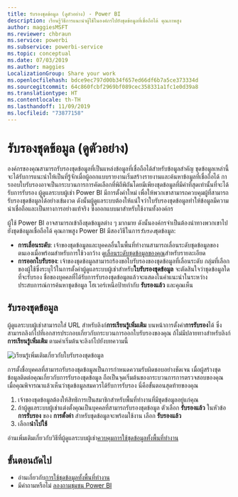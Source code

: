 ```yaml
---
title: รับรองชุดข้อมูล (ดูตัวอย่าง) - Power BI
description: เรียนรู้วิธีการแนะนำผู้ใช้ในองค์กรไปยังชุดข้อมูลที่เชื่อถือได้ คุณภาพสูง
author: maggiesMSFT
ms.reviewer: chbraun
ms.service: powerbi
ms.subservice: powerbi-service
ms.topic: conceptual
ms.date: 07/03/2019
ms.author: maggies
LocalizationGroup: Share your work
ms.openlocfilehash: bdce9ec797d00b34f657ed66df6b7a5ce373334d
ms.sourcegitcommit: 64c860fcbf2969bf089cec358331a1fc1e0d39a8
ms.translationtype: HT
ms.contentlocale: th-TH
ms.lasthandoff: 11/09/2019
ms.locfileid: "73877158"
---
```

# <a name="certify-datasets-preview"></a>รับรองชุดข้อมูล (ดูตัวอย่าง)

องค์กรของคุณสามารถรับรองชุดข้อมูลที่เป็นแหล่งข้อมูลที่เชื่อถือได้สำหรับข้อมูลสำคัญ ชุดข้อมูลเหล่านี้จะได้รับการแนะนำให้เป็นที่รู้จักเมื่อผู้ออกแบบรายงานเริ่มสร้างรายงานและค้นหาข้อมูลที่เชื่อถือได้ การออบใบรับรองอาจเป็นกระบวนการการคัดเลือกที่พิถีพิถันโดยมีเพียงชุดข้อมูลที่มีค่าที่สุดเท่านั้นที่จะได้รับการรับรอง ผู้ดูแลระบบผู้เช่า Power BI มีการตั้งค่าใหม่ เพื่อให้พวกเขาสามารถควบคุมผู้ที่สามารถรับรองชุดข้อมูลได้อย่างเข้มงวด ดังนั้นผู้ดูแลระบบต้องให้แน่ใจว่าใบรับรองชุดข้อมูลทำให้ข้อมูลมีความน่าเชื่อถือและเป็นทางการอย่างแท้จริง ซึ่งออกแบบมาสำหรับใช้งานทั้งองค์กร

ผู้ใช้ Power BI อาจสามารถเข้าถึงชุดข้อมูลต่าง ๆ มากมาย ดังนั้นองค์กรจำเป็นต้องนำทางพวกเขาไปยังชุดข้อมูลเชื่อถือได้ คุณภาพสูง Power BI มีสองวิธีในการ*รับรอง*ชุดข้อมูล:

- **การเลื่อนระดับ**: เจ้าของชุดข้อมูลและบุคคลอื่นในพื้นที่ทำงานสามารถเลื่อนระดับชุดข้อมูลของตนเองเมื่อพร้อมสำหรับการใช้วงกว้าง ดู[เลื่อนระดับชุดข้อมูลของคุณ](service-datasets-promote.md)สำหรับรายละเอียด 
- **การออกใบรับรอง**: เจ้าของชุดข้อมูลสามารถร้องขอใบรับรองของชุดข้อมูลที่เลื่อนระดับ กลุ่มที่เลือกของผู้ใช้ซึ่งระบุไว้ในการตั้งค่าผู้ดูแลระบบผู้เช่าสำหรับ**ใบรับรองชุดข้อมูล** จะตัดสินใจว่าชุดข้อมูลใดที่จะรับรอง ชื่อของบุคคลที่ได้รับการรับรองชุดข้อมูลแล้วจะแสดงในคำแนะนำในระหว่างประสบการณ์การค้นหาชุดข้อมูล โฮเวอร์เหนือป้ายกำกับ **รับรองแล้ว** และคุณเห็น

## <a name="certify-a-dataset"></a>รับรองชุดข้อมูล

ผู้ดูแลระบบผู้เช่าสามารถใส่ URL สำหรับลิงก์**การเรียนรู้เพิ่มเติม** บนหน้าการตั้งค่า**การรับรอง**ได้  ซึ่งสามารถลิงก์ไปที่เอกสารประกอบเกี่ยวกับกระบวนการออกใบรับรองของคุณ ถ้ไม่มีปลายทางสำหรับลิงก์**การเรียนรู้เพิ่มเติม** ตามค่าเริ่มต้นจะลิงก์ไปยังบทความนี้

![เรียนรู้เพิ่มเติมเกี่ยวกับใบรับรองชุดข้อมูล](media/service-datasets-certify-promote/power-bi-dataset-learn-more-certification.png)

การตั้งชื่อบุคคลที่สามารถรับรองชุดข้อมูลเป็นการกำหนดความรับผิดชอบอย่างชัดเจน เมื่อผู้สร้างชุดข้อมูลติดต่อคุณเกี่ยวกับการรับรองชุดข้อมูล ถือเป็นจุดเริ่มต้นของกระบวนการการตรวจสอบของคุณ เมื่อคุณพิจารณาแล้วเห็นว่าชุดข้อมูลสมควรได้รับการรับรอง นี่คือขั้นตอนสุดท้ายของคุณ

1. เจ้าของชุดข้อมูลต้องให้สิทธิการเป็นสมาชิกสำหรับพื้นที่ทำงานที่มีชุดข้อมูลอยู่แก่คุณ
1. ถ้าผู้ดูแลระบบผู้เช่าแต่งตั้งคุณเป็นบุคคลที่สามารถรับรองชุดข้อมูล ตัวเลือก **รับรองแล้ว** ในหัวข้อ **การรับรอง** ของ **การตั้งค่า** สำหรับชุดข้อมูลจะพร้อมใช้งาน เลือก **รับรองแล้ว**
1. เลือก**นำไปใช้**

อ่านเพิ่มเติมเกี่ยวกับวิธีที่ผู้ดูแลระบบผู้เช่า[ควบคุมการใช้ชุดข้อมูลทั้งพื้นที่ทำงาน](service-datasets-admin-across-workspaces.md)

## <a name="next-steps"></a>ขั้นตอนถัดไป

* อ่านเกี่ยวกับ[การใช้ชุดข้อมูลทั้งพื้นที่ทำงาน](service-datasets-across-workspaces.md)
* มีคำถามหรือไม่ [ลองถามชุมชน Power BI](https://community.powerbi.com/)
